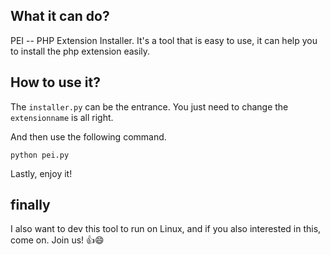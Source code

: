 ## What it can do?
PEI -- PHP Extension Installer. It's a tool that is easy to use, it can help you to install the php extension easily.


## How to use it?
The `installer.py` can be the entrance. You just need to change the `extensionname` is all right.

And then use the following command.

```
python pei.py
```

Lastly, enjoy it!

## finally

I also want to dev this tool to run on Linux, and if you also interested in this, come on. Join us! :+1::smile:
